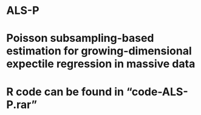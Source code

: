 # ALS-P
# Poisson subsampling-based estimation for growing-dimensional expectile regression in massive data
# R code can be found in “code-ALS-P.rar”
